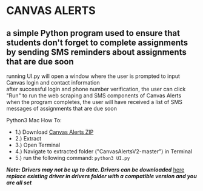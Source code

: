 # CANVAS ALERTS 
## a simple Python program used to ensure that students don't forget to complete assignments by sending SMS reminders about assignments that are due soon

running UI.py will open a window where the user is prompted to input Canvas login and contact information<br/>
after successful login and phone number verification, the user can click "Run" to run the web scraping and SMS components of Canvas Alerts<br/>
when the program completes, the user will have received a list of SMS messages of assignments that are due soon<br/>

Python3 Mac How To: 
 - 1.) Download [Canvas Alerts ZIP](https://github.com/mb822/CanvasAlertsV2/archive/refs/heads/master.zip) 
 - 2.) Extract
 - 3.) Open Terminal
 - 4.) Navigate to extracted folder ("CanvasAlertsV2-master") in Terminal
 - 5.) run the following command: ```python3 UI.py```
  
***Note: Drivers may not be up to date. Drivers can be downloaded*** [here](https://chromedriver.chromium.org/downloads)<br/>
***replace existing driver in drivers folder with a compatible version and you are all set***
